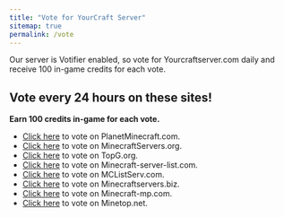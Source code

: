 ```yaml
---
title: "Vote for YourCraft Server"
sitemap: true
permalink: /vote
---
```


Our server is Votifier enabled, so vote for Yourcraftserver.com daily and receive 100 in-game credits for each vote.

## Vote every 24 hours on these sites!

**Earn 100 credits in-game for each vote.**

- [Click here](http://www.planetminecraft.com/server/yourcraft-multiverse-smp-pvp-creative-economy/vote/) to vote on PlanetMinecraft.com.
- [Click here](http://minecraftservers.org/server/504418) to vote on MinecraftServers.org.
- [Click here](http://topg.org/Minecraft/in-355872) to vote on TopG.org.
- [Click here](http://minecraft-server-list.com/server/106625/vote/) to vote on Minecraft-server-list.com.
- [Click here](http://mclistserv.com/server/872) to vote on MCListServ.com.
- [Click here](https://minecraftservers.biz/servers/86931/vote/) to vote on Minecraftservers.biz.
- [Click here](http://minecraft-mp.com/server/7865/vote/) to vote on Minecraft-mp.com.
- [Click here](http://vote.minetop.net/552.html) to vote on Minetop.net.
